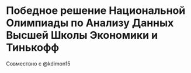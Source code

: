 # Победное решение Национальной Олимпиады по Анализу Данных Высшей Школы Экономики и Тинькофф

Совмествно с @kdimon15
